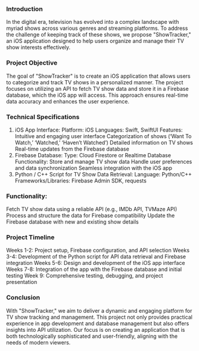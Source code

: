 ### Introduction
In the digital era, television has evolved into a complex landscape with myriad shows across various genres and streaming platforms. To address the challenge of keeping track of these shows, we propose "ShowTracker," an iOS application designed to help users organize and manage their TV show interests effectively.
### Project Objective
The goal of "ShowTracker" is to create an iOS application that allows users to categorize and track TV shows in a personalized manner. The project focuses on utilizing an API to fetch TV show data and store it in a Firebase database, which the iOS app will access. This approach ensures real-time data accuracy and enhances the user experience.
### Technical Specifications
1. iOS App Interface:
Platform: iOS
Languages: Swift, SwiftUI
Features:
Intuitive and engaging user interface
Categorization of shows (‘Want To Watch,’ ‘Watched,’ ‘Haven’t Watched’)
Detailed information on TV shows
Real-time updates from the Firebase database
2. Firebase Database:
Type: Cloud Firestore or Realtime Database
Functionality:
Store and manage TV show data
Handle user preferences and data synchronization
Seamless integration with the iOS app
3. Python / C++ Script for TV Show Data Retrieval:
Language: Python/C++
Frameworks/Libraries: Firebase Admin SDK, requests
### Functionality:
Fetch TV show data using a reliable API (e.g., IMDb API, TVMaze API)
Process and structure the data for Firebase compatibility
Update the Firebase database with new and existing show details
### Project Timeline
Weeks 1-2: Project setup, Firebase configuration, and API selection
Weeks 3-4: Development of the Python script for API data retrieval and Firebase integration
Weeks 5-6: Design and development of the iOS app interface
Weeks 7-8: Integration of the app with the Firebase database and initial testing
Week 9: Comprehensive testing, debugging, and project presentation
### Conclusion
With "ShowTracker," we aim to deliver a dynamic and engaging platform for TV show tracking and management. This project not only provides practical experience in app development and database management but also offers insights into API utilization. Our focus is on creating an application that is both technologically sophisticated and user-friendly, aligning with the needs of modern viewers.


